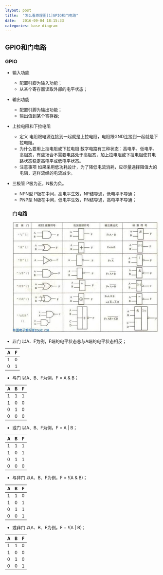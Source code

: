 ```yaml
---
layout: post
title:  "怎么看原理图[1]GPIO和门电路"
date:   2016-09-04 18:15:33
categories: base diagram
---
```

## GPIO和门电路

### GPIO
- 输入功能
  - 配置引脚为输入功能；
  - 从某个寄存器读取外部的电平状态；
- 输出功能
  - 配置引脚为输出功能；
  - 输出值到某个寄存器;
- 上拉电阻和下拉电阻
  - 定义
  电阻跟电源连接到一起就是上拉电阻，电阻跟GND连接到一起就是下拉电阻。
  - 为什么要用上拉电阻或下拉电阻
  数字电路有三种状态：高电平、低电平、高阻态，有些场合不需要电路处于高阻态，加上拉电阻或下拉电阻使其电路状态稳定高电平或低电平状态。
  - 注意事项
  如果采用低功耗设计，为了降低电流消耗，应尽量选择阻值大的电阻，这样流经的电流减少。
- 三极管
  P极为正，N极为负。
  - NPN型
  P极在中间，高电平生效，NP结导通，低电平不导通；
  - PNP型
  N极在中间，低电平生效，PN结导通，高电平不导通；

  ### 门电路
  ![与非门](/images/nand-gate.jpg)
- 非门
  以A、F为例，F端的电平状态总与A端的电平状态相反；

| A | F |
| - | - |
| 1 | 0 |
| 0 | 1 |

- 与门
  以A、B、F为例，F = A & B；

| A | B | F |
| - | - | - |
| 1 | 1 | 1 |
| 1 | 0 | 0 |
| 0 | 1 | 0 |
| 0 | 0 | 0 |

- 或门
  以A、B、F为例，F = A | B；

| A | B | F |
| - | - | - |
| 1 | 1 | 1 |
| 1 | 0 | 1 |
| 0 | 1 | 1 |
| 0 | 0 | 0 |

- 与非门
  以A、B、F为例，F = !(A & B)；

| A | B | F |
| - | - | - |
| 1 | 1 | 0 |
| 1 | 0 | 1 |
| 0 | 1 | 1 |
| 0 | 0 | 1 |

- 或非门
  以A、B、F为例，F = !(A | B)；

| A | B | F |
| - | - | - |
| 1 | 1 | 0 |
| 1 | 0 | 0 |
| 0 | 1 | 0 |
| 0 | 0 | 1 |
